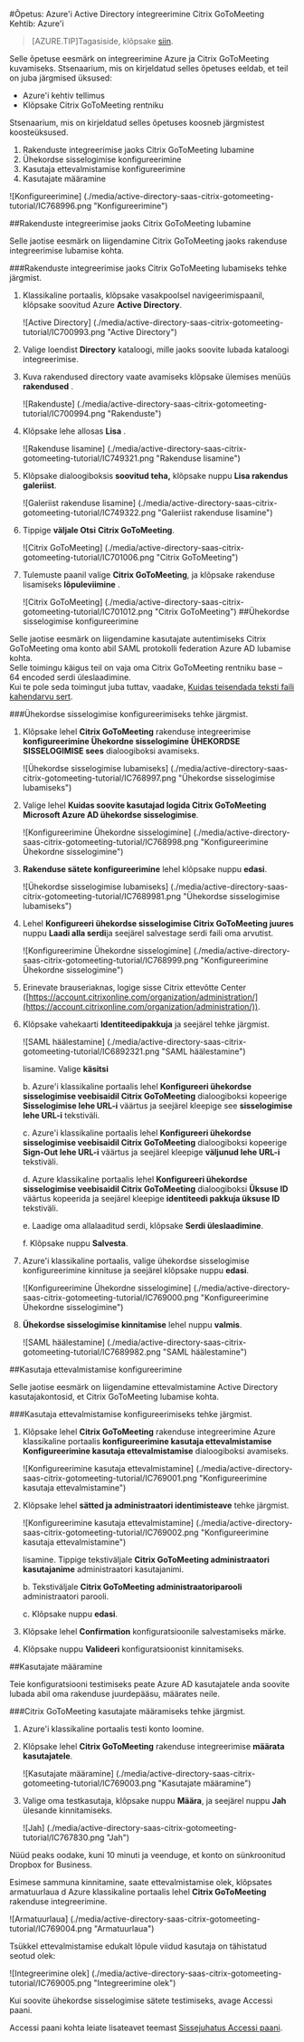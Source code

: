 <properties 
    pageTitle="Õpetus: Azure'i Active Directory integreerimine Citrix GoToMeeting | Microsoft Azure'i" 
    description="Saate teada, kuidas kasutada Citrix GoToMeeting Azure Active Directory lubada ühekordse sisselogimise, automatiseeritud ettevalmistamise ja muud!." 
    services="active-directory" 
    authors="jeevansd"  
    documentationCenter="na" 
    manager="femila"/>

<tags 
    ms.service="active-directory" 
    ms.devlang="na" 
    ms.topic="article" 
    ms.tgt_pltfrm="na" 
    ms.workload="identity" 
    ms.date="08/16/2016" 
    ms.author="jeedes" />

#<a name="tutorial-azure-active-directory-integration-with-citrix-gotomeeting"></a>Õpetus: Azure'i Active Directory integreerimine Citrix GoToMeeting  
Kehtib: Azure'i

>[AZURE.TIP]Tagasiside, klõpsake [siin](http://go.microsoft.com/fwlink/?LinkId=522412).

Selle õpetuse eesmärk on integreerimine Azure ja Citrix GoToMeeting kuvamiseks. Stsenaarium, mis on kirjeldatud selles õpetuses eeldab, et teil on juba järgmised üksused:

-   Azure'i kehtiv tellimus
-   Klõpsake Citrix GoToMeeting rentniku

Stsenaarium, mis on kirjeldatud selles õpetuses koosneb järgmistest koosteüksused.

1.  Rakenduste integreerimise jaoks Citrix GoToMeeting lubamine
2.  Ühekordse sisselogimise konfigureerimine
3.  Kasutaja ettevalmistamise konfigureerimine
4.  Kasutajate määramine

![Konfigureerimine] (./media/active-directory-saas-citrix-gotomeeting-tutorial/IC768996.png "Konfigureerimine")



##<a name="enabling-the-application-integration-for-citrix-gotomeeting"></a>Rakenduste integreerimise jaoks Citrix GoToMeeting lubamine

Selle jaotise eesmärk on liigendamine Citrix GoToMeeting jaoks rakenduse integreerimise lubamise kohta.

###<a name="to-enable-the-application-integration-for-citrix-gotomeeting-perform-the-following-steps"></a>Rakenduste integreerimise jaoks Citrix GoToMeeting lubamiseks tehke järgmist.

1.  Klassikaline portaalis, klõpsake vasakpoolsel navigeerimispaanil, klõpsake soovitud Azure **Active Directory**.

    ![Active Directory] (./media/active-directory-saas-citrix-gotomeeting-tutorial/IC700993.png "Active Directory")

2.  Valige loendist **Directory** kataloogi, mille jaoks soovite lubada kataloogi integreerimise.

3.  Kuva rakendused directory vaate avamiseks klõpsake ülemises menüüs **rakendused** .

    ![Rakenduste] (./media/active-directory-saas-citrix-gotomeeting-tutorial/IC700994.png "Rakenduste")

4.  Klõpsake lehe allosas **Lisa** .

    ![Rakenduse lisamine] (./media/active-directory-saas-citrix-gotomeeting-tutorial/IC749321.png "Rakenduse lisamine")

5.  Klõpsake dialoogiboksis **soovitud teha,** klõpsake nuppu **Lisa rakendus galeriist**.

    ![Galeriist rakenduse lisamine] (./media/active-directory-saas-citrix-gotomeeting-tutorial/IC749322.png "Galeriist rakenduse lisamine")

6.  Tippige **väljale Otsi** **Citrix GoToMeeting**.

    ![Citrix GoToMeeting] (./media/active-directory-saas-citrix-gotomeeting-tutorial/IC701006.png "Citrix GoToMeeting")

7.  Tulemuste paanil valige **Citrix GoToMeeting**, ja klõpsake rakenduse lisamiseks **lõpuleviimine** .

    ![Citrix GoToMeeting] (./media/active-directory-saas-citrix-gotomeeting-tutorial/IC701012.png "Citrix GoToMeeting")
##<a name="configuring-single-sign-on"></a>Ühekordse sisselogimise konfigureerimine

Selle jaotise eesmärk on liigendamine kasutajate autentimiseks Citrix GoToMeeting oma konto abil SAML protokolli federation Azure AD lubamise kohta.  
Selle toimingu käigus teil on vaja oma Citrix GoToMeeting rentniku base – 64 encoded serdi üleslaadimine.  
Kui te pole seda toimingut juba tuttav, vaadake, [Kuidas teisendada teksti faili kahendarvu sert](http://youtu.be/PlgrzUZ-Y1o).

###<a name="to-configure-single-sign-on-perform-the-following-steps"></a>Ühekordse sisselogimise konfigureerimiseks tehke järgmist.

1.  Klõpsake lehel **Citrix GoToMeeting** rakenduse integreerimise **konfigureerimine Ühekordne sisselogimine** **ÜHEKORDSE SISSELOGIMISE sees** dialoogiboksi avamiseks.

    ![Ühekordse sisselogimise lubamiseks] (./media/active-directory-saas-citrix-gotomeeting-tutorial/IC768997.png "Ühekordse sisselogimise lubamiseks")

2.  Valige lehel **Kuidas soovite kasutajad logida Citrix GoToMeeting** **Microsoft Azure AD ühekordse sisselogimise**.

    ![Konfigureerimine Ühekordne sisselogimine] (./media/active-directory-saas-citrix-gotomeeting-tutorial/IC768998.png "Konfigureerimine Ühekordne sisselogimine")


3. **Rakenduse sätete konfigureerimine** lehel klõpsake nuppu **edasi**. 

    ![Ühekordse sisselogimise lubamiseks] (./media/active-directory-saas-citrix-gotomeeting-tutorial/IC7689981.png "Ühekordse sisselogimise lubamiseks")

4.  Lehel **Konfigureeri ühekordse sisselogimise Citrix GoToMeeting juures** nuppu **Laadi alla serdi**ja seejärel salvestage serdi faili oma arvutist.

    ![Konfigureerimine Ühekordne sisselogimine] (./media/active-directory-saas-citrix-gotomeeting-tutorial/IC768999.png "Konfigureerimine Ühekordne sisselogimine")

5.  Erinevate brauseriaknas, logige sisse Citrix ettevõtte Center ([https://account.citrixonline.com/organization/administration/](https://account.citrixonline.com/organization/administration/)).

6. Klõpsake vahekaarti **Identiteedipakkuja** ja seejärel tehke järgmist.  

    ![SAML häälestamine] (./media/active-directory-saas-citrix-gotomeeting-tutorial/IC6892321.png "SAML häälestamine")

    lisamine. Valige **käsitsi**

    
    b. Azure'i klassikaline portaalis lehel **Konfigureeri ühekordse sisselogimise veebisaidil Citrix GoToMeeting** dialoogiboksi kopeerige **Sisselogimise lehe URL-i** väärtus ja seejärel kleepige see **sisselogimise lehe URL-i** tekstiväli. 

    
    c. Azure'i klassikaline portaalis lehel **Konfigureeri ühekordse sisselogimise veebisaidil Citrix GoToMeeting** dialoogiboksi kopeerige **Sign-Out lehe URL-i** väärtus ja seejärel kleepige **väljunud lehe URL-i** tekstiväli.

    
    d. Azure klassikaline portaalis lehel **Konfigureeri ühekordse sisselogimise veebisaidil Citrix GoToMeeting** dialoogiboksi **Üksuse ID** väärtus kopeerida ja seejärel kleepige **identiteedi pakkuja üksuse ID** tekstiväli.

   
    e. Laadige oma allalaaditud serdi, klõpsake **Serdi üleslaadimine**.

    
    f. Klõpsake nuppu **Salvesta**.

6.  Azure'i klassikaline portaalis, valige ühekordse sisselogimise konfigureerimine kinnituse ja seejärel klõpsake nuppu **edasi**.

    ![Konfigureerimine Ühekordne sisselogimine] (./media/active-directory-saas-citrix-gotomeeting-tutorial/IC769000.png "Konfigureerimine Ühekordne sisselogimine")


7. **Ühekordse sisselogimise kinnitamise** lehel nuppu **valmis**.

    ![SAML häälestamine] (./media/active-directory-saas-citrix-gotomeeting-tutorial/IC7689982.png "SAML häälestamine")





##<a name="configuring-user-provisioning"></a>Kasutaja ettevalmistamise konfigureerimine

Selle jaotise eesmärk on liigendamine ettevalmistamine Active Directory kasutajakontosid, et Citrix GoToMeeting lubamise kohta.

###<a name="to-configure-user-provisioning-perform-the-following-steps"></a>Kasutaja ettevalmistamise konfigureerimiseks tehke järgmist.

1.  Klõpsake lehel **Citrix GoToMeeting** rakenduse integreerimine Azure klassikaline portaalis **konfigureerimine kasutaja ettevalmistamise** **Konfigureerimine kasutaja ettevalmistamise** dialoogiboksi avamiseks.

    ![Konfigureerimine kasutaja ettevalmistamine] (./media/active-directory-saas-citrix-gotomeeting-tutorial/IC769001.png "Konfigureerimine kasutaja ettevalmistamine")

2.  Klõpsake lehel **sätted ja administraatori identimisteave** tehke järgmist.

    ![Konfigureerimine kasutaja ettevalmistamine] (./media/active-directory-saas-citrix-gotomeeting-tutorial/IC769002.png "Konfigureerimine kasutaja ettevalmistamine")

    lisamine. Tippige tekstiväljale **Citrix GoToMeeting administraatori kasutajanime** administraatori kasutajanimi.

    
    b. Tekstiväljale **Citrix GoToMeeting administraatoriparooli** administraatori parooli.

    
    c. Klõpsake nuppu **edasi**.

3.  Klõpsake lehel **Confirmation** konfiguratsioonile salvestamiseks märke.

4.  Klõpsake nuppu **Valideeri** konfiguratsioonist kinnitamiseks.


##<a name="assigning-users"></a>Kasutajate määramine

Teie konfiguratsiooni testimiseks peate Azure AD kasutajatele anda soovite lubada abil oma rakenduse juurdepääsu, määrates neile.

###<a name="to-assign-users-to-citrix-gotomeeting-perform-the-following-steps"></a>Citrix GoToMeeting kasutajate määramiseks tehke järgmist.

1.  Azure'i klassikaline portaalis testi konto loomine.

2.  Klõpsake lehel **Citrix GoToMeeting** rakenduse integreerimise **määrata kasutajatele**.

    ![Kasutajate määramine] (./media/active-directory-saas-citrix-gotomeeting-tutorial/IC769003.png "Kasutajate määramine")

3.  Valige oma testkasutaja, klõpsake nuppu **Määra**, ja seejärel nuppu **Jah** ülesande kinnitamiseks.

    ![Jah] (./media/active-directory-saas-citrix-gotomeeting-tutorial/IC767830.png "Jah")

Nüüd peaks oodake, kuni 10 minuti ja veenduge, et konto on sünkroonitud Dropbox for Business.

Esimese sammuna kinnitamine, saate ettevalmistamise olek, klõpsates armatuurlaua d Azure klassikaline portaalis lehel **Citrix GoToMeeting** rakenduse integreerimine.

![Armatuurlaua] (./media/active-directory-saas-citrix-gotomeeting-tutorial/IC769004.png "Armatuurlaua")

Tsükkel ettevalmistamise edukalt lõpule viidud kasutaja on tähistatud seotud olek:

![Integreerimine olek] (./media/active-directory-saas-citrix-gotomeeting-tutorial/IC769005.png "Integreerimine olek")

Kui soovite ühekordse sisselogimise sätete testimiseks, avage Accessi paani.

Accessi paani kohta leiate lisateavet teemast [Sissejuhatus Accessi paani](https://msdn.microsoft.com/library/dn308586).
